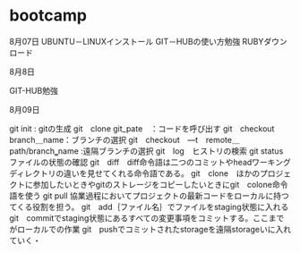 # bootcamp
8月07日
UBUNTU－LINUXインストール
GIT－HUBの使い方勉強
RUBYダウンロード

8月8日

GIT-HUB勉強


8月09日

git init : gitの生成
git　clone git_pate　：コードを呼び出す
git　checkout　branch＿name：ブランチの選択
git　checkout　―t　remote＿path/branch‗name :遠隔ブランチの選択
git　log　ヒストリの検索
git  status　ファイルの状態の確認
git　diff　diff命令語は二つのコミットやheadワーキングディレクトリの違いを見せてくれる命令語である。
git　clone　ほかのプロジェクトに参加したいときやgitのストレージをコピーしたいときにgit　colone命令語を使う
git  pull 協業過程においてプロジェクトの最新コードをローカルに持つてくる役割を担う。
git　add｛ファイル名｝でファイルをstaging状態に入れる
git　commitでstaging状態にあるすべての変更事項をコミットする。ここまでがローカルでの作業
git　pushでコミットされたstorageを遠隔storageいに入れていく・
